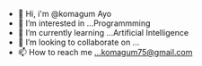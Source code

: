 - 👋 Hi, i'm @komagum Ayo
- 👀 I’m interested in ...Programmming
- 🌱 I’m currently learning ...Artificial Intelligence
- 💞️ I’m looking to collaborate on ...
- 📫 How to reach me ...komagum75@gmail.com

<!---
Komagum185/Komagum185 is a ✨ special ✨ repository because its `README.md` (this file) appears on your GitHub profile.
You can click the Preview link to take a look at your changes.
--->
